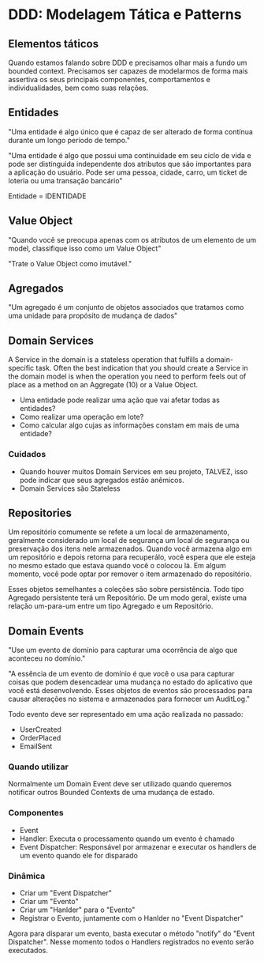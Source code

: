 # DDD: Modelagem Tática e Patterns

## Elementos táticos

Quando estamos falando sobre DDD e precisamos olhar mais a fundo um bounded context.
Precisamos ser capazes de modelarmos de forma mais assertiva os seus principais componentes, comportamentos e individualidades, bem como suas relações.

## Entidades

"Uma entidade é algo único que é capaz de ser alterado de forma contínua durante um longo período de tempo."

"Uma entidade é algo que possui uma continuidade em seu ciclo de vida e pode ser distinguida independente dos atributos que são importantes para a aplicação do usuário. Pode ser uma pessoa, cidade, carro, um ticket de loteria ou uma transação bancário"

Entidade = IDENTIDADE

## Value Object

"Quando você se preocupa apenas com os atributos de um elemento de um model, classifique isso como um Value Object"

"Trate o Value Object como imutável."

## Agregados

"Um agregado é um conjunto de objetos associados que tratamos como uma unidade para propósito de mudança de dados"

## Domain Services

A Service in the domain is a stateless operation that fulfills a domain-specific task. Often the best indication that you should create a Service in the domain model is when the operation you need to perform feels out of place as a method on an Aggregate (10) or a Value Object.

- Uma entidade pode realizar uma ação que vai afetar todas as entidades?
- Como realizar uma operação em lote?
- Como calcular algo cujas as informações constam em mais de uma entidade?

### Cuidados

- Quando houver muitos Domain Services em seu projeto, TALVEZ, isso pode indicar que seus agregados estão anêmicos.
- Domain Services são Stateless

## Repositories

Um repositório comumente se refete a um local de armazenamento, geralmente considerado um local de segurança um local de segurança ou preservação dos itens nele armazenados. Quando você armazena algo em um repositório e depois retorna para recuperálo, você espera que ele esteja no mesmo estado que estava quando você o colocou lá. Em algum momento, você pode optar por remover o item armazenado do repositório.

Esses objetos semelhantes a coleções são sobre persistência. Todo tipo Agregado persistente terá um Repositório. De um modo geral, existe uma relação um-para-um entre um tipo Agregado e um Repositório.

## Domain Events

"Use um evento de domínio para capturar uma ocorrência de algo que aconteceu no domínio."

"A essência de um evento de domínio é que você o usa para capturar coisas que podem desencadear uma mudança no estado do aplicativo que você está desenvolvendo. Esses objetos de eventos são processados para causar alterações no sistema e armazenados para fornecer um AuditLog."

Todo evento deve ser representado em uma ação realizada no passado:

- UserCreated
- OrderPlaced
- EmailSent

### Quando utilizar

Normalmente um Domain Event deve ser utilizado quando queremos notificar outros Bounded Contexts de uma mudança de estado.

### Componentes

- Event
- Handler: Executa o processamento quando um evento é chamado
- Event Dispatcher: Responsável por armazenar e executar os handlers de um evento quando ele for disparado

### Dinâmica

- Criar um "Event Dispatcher"
- Criar um "Evento"
- Criar um "Hanlder" para o "Evento"
- Registrar o Evento, juntamente com o Hanlder no "Event Dispatcher"

Agora para disparar um evento, basta executar o método "notify" do "Event Dispatcher". Nesse momento todos o Handlers registrados no evento serão executados.
